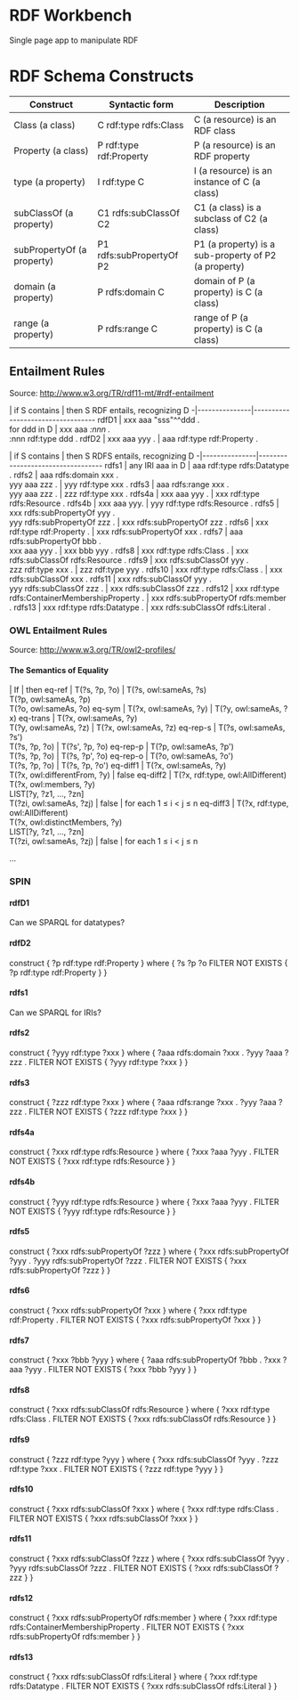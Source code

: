 # RDF Workbench

Single page app to manipulate RDF

# RDF Schema Constructs
Construct | Syntactic form | Description
----------|----------------|------------
Class (a class) | C rdf:type rdfs:Class | C (a resource) is an RDF class
Property (a class) | P rdf:type rdf:Property | P (a resource) is an RDF property
type (a property) | I rdf:type C | I (a resource) is an instance of C (a class)
subClassOf (a property) | C1 rdfs:subClassOf C2 | C1 (a class) is a subclass of C2 (a class)
subPropertyOf (a property) | P1 rdfs:subPropertyOf P2 | P1 (a property) is a sub-property of P2 (a property)
domain (a property) | P rdfs:domain C | domain of P (a property) is C (a class)
range (a property) | P rdfs:range C | range of P (a property) is C (a class)

## Entailment Rules

Source: http://www.w3.org/TR/rdf11-mt/#rdf-entailment

 | if S contains | then S RDF entails, recognizing D
-|---------------|----------------------------------
rdfD1 | xxx aaa "sss"^^ddd .<br/>for ddd in D | xxx aaa _:nnn .<br/>_:nnn rdf:type ddd .
rdfD2 | xxx aaa yyy . | aaa rdf:type rdf:Property .

 | if S contains | then S RDFS entails, recognizing D
-|---------------|----------------------------------
rdfs1 | any IRI aaa in D | aaa rdf:type rdfs:Datatype .
rdfs2 | aaa rdfs:domain xxx .<br/>yyy aaa zzz . | yyy rdf:type xxx .
rdfs3 | aaa rdfs:range xxx .<br/>yyy aaa zzz . | zzz rdf:type xxx .
rdfs4a | xxx aaa yyy . | xxx rdf:type rdfs:Resource .
rdfs4b | xxx aaa yyy. | yyy rdf:type rdfs:Resource .
rdfs5 | xxx rdfs:subPropertyOf yyy .<br/>yyy rdfs:subPropertyOf zzz . | xxx rdfs:subPropertyOf zzz .
rdfs6 | xxx rdf:type rdf:Property . | xxx rdfs:subPropertyOf xxx .
rdfs7 | aaa rdfs:subPropertyOf bbb .<br/>xxx aaa yyy . | xxx bbb yyy .
rdfs8 | xxx rdf:type rdfs:Class . | xxx rdfs:subClassOf rdfs:Resource .
rdfs9 | xxx rdfs:subClassOf yyy .<br/>zzz rdf:type xxx . | zzz rdf:type yyy .
rdfs10 | xxx rdf:type rdfs:Class . | xxx rdfs:subClassOf xxx .
rdfs11 | xxx rdfs:subClassOf yyy .<br/>yyy rdfs:subClassOf zzz . | xxx rdfs:subClassOf zzz .
rdfs12 | xxx rdf:type rdfs:ContainerMembershipProperty . | xxx rdfs:subPropertyOf rdfs:member .
rdfs13 | xxx rdf:type rdfs:Datatype . | xxx rdfs:subClassOf rdfs:Literal .

### OWL Entailment Rules

Source:  http://www.w3.org/TR/owl2-profiles/

#### The Semantics of Equality
 | If | then
eq-ref | T(?s, ?p, ?o) | T(?s, owl:sameAs, ?s)<br/>T(?p, owl:sameAs, ?p)<br/>T(?o, owl:sameAs, ?o)
eq-sym | T(?x, owl:sameAs, ?y) | T(?y, owl:sameAs, ?x)
eq-trans | T(?x, owl:sameAs, ?y)<br/>T(?y, owl:sameAs, ?z) | T(?x, owl:sameAs, ?z)
eq-rep-s | T(?s, owl:sameAs, ?s')<br/>T(?s, ?p, ?o) | T(?s', ?p, ?o)
eq-rep-p | T(?p, owl:sameAs, ?p')<br/>T(?s, ?p, ?o) | T(?s, ?p', ?o)
eq-rep-o | T(?o, owl:sameAs, ?o')<br/>T(?s, ?p, ?o) | T(?s, ?p, ?o')
eq-diff1 | T(?x, owl:sameAs, ?y)<br/>T(?x, owl:differentFrom, ?y) | false
eq-diff2 | T(?x, rdf:type, owl:AllDifferent)<br/>T(?x, owl:members, ?y)<br/>LIST[?y, ?z1, ..., ?zn]<br/>T(?zi, owl:sameAs, ?zj) | false | for each 1 ≤ i < j ≤ n
eq-diff3 | T(?x, rdf:type, owl:AllDifferent)<br/>T(?x, owl:distinctMembers, ?y)<br/>LIST[?y, ?z1, ..., ?zn]<br/>T(?zi, owl:sameAs, ?zj) | false | for each 1 ≤ i < j ≤ n

...

### SPIN

#### rdfD1
Can we SPARQL for datatypes?

#### rdfD2
construct {
  ?p rdf:type rdf:Property
}
where {
  ?s ?p ?o
  FILTER NOT EXISTS { ?p rdf:type rdf:Property }
}

#### rdfs1
Can we SPARQL for IRIs?

#### rdfs2
construct {
  ?yyy rdf:type ?xxx
}
where {
  ?aaa rdfs:domain ?xxx .
    ?yyy ?aaa ?zzz .
  FILTER NOT EXISTS { ?yyy rdf:type ?xxx }
}

#### rdfs3
construct {
  ?zzz rdf:type ?xxx
}
where {
    ?aaa rdfs:range ?xxx .
    ?yyy ?aaa ?zzz .
  FILTER NOT EXISTS { ?zzz rdf:type ?xxx }
}

#### rdfs4a
construct {
  ?xxx rdf:type rdfs:Resource
}
where {
    ?xxx ?aaa ?yyy .
  FILTER NOT EXISTS { ?xxx rdf:type rdfs:Resource }
}

#### rdfs4b
construct {
  ?yyy rdf:type rdfs:Resource
}
where {
    ?xxx ?aaa ?yyy .
  FILTER NOT EXISTS { ?yyy rdf:type rdfs:Resource }
}

#### rdfs5
construct {
  ?xxx rdfs:subPropertyOf ?zzz
}
where {
    ?xxx rdfs:subPropertyOf ?yyy .
    ?yyy rdfs:subPropertyOf ?zzz .
  FILTER NOT EXISTS { ?xxx rdfs:subPropertyOf ?zzz }
}

#### rdfs6
construct {
  ?xxx rdfs:subPropertyOf ?xxx
}
where {
    ?xxx rdf:type rdf:Property .
  FILTER NOT EXISTS { ?xxx rdfs:subPropertyOf ?xxx }
}

#### rdfs7
construct {
  ?xxx ?bbb ?yyy
}
where {
    ?aaa rdfs:subPropertyOf ?bbb .
    ?xxx ?aaa ?yyy .
  FILTER NOT EXISTS { ?xxx ?bbb ?yyy }
}

#### rdfs8
construct {
  ?xxx rdfs:subClassOf rdfs:Resource
}
where {
    ?xxx rdf:type rdfs:Class .
  FILTER NOT EXISTS { ?xxx rdfs:subClassOf rdfs:Resource }
}

#### rdfs9
construct {
  ?zzz rdf:type ?yyy
}
where {
    ?xxx rdfs:subClassOf ?yyy .
    ?zzz rdf:type ?xxx .
  FILTER NOT EXISTS { ?zzz rdf:type ?yyy }
}

#### rdfs10
construct {
  ?xxx rdfs:subClassOf ?xxx
}
where {
    ?xxx rdf:type rdfs:Class .
  FILTER NOT EXISTS { ?xxx rdfs:subClassOf ?xxx }
}

#### rdfs11
construct {
  ?xxx rdfs:subClassOf ?zzz
}
where {
    ?xxx rdfs:subClassOf ?yyy .
    ?yyy rdfs:subClassOf ?zzz .
  FILTER NOT EXISTS { ?xxx rdfs:subClassOf ?zzz }
}

#### rdfs12
construct {
  ?xxx rdfs:subPropertyOf rdfs:member
}
where {
    ?xxx rdf:type rdfs:ContainerMembershipProperty .
  FILTER NOT EXISTS { ?xxx rdfs:subPropertyOf rdfs:member }
}

#### rdfs13
construct {
  ?xxx rdfs:subClassOf rdfs:Literal
}
where {
    ?xxx rdf:type rdfs:Datatype .
  FILTER NOT EXISTS { ?xxx rdfs:subClassOf rdfs:Literal }
}
